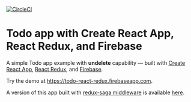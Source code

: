 [![CircleCI](https://circleci.com/gh/r-park/todo-react-redux.svg?style=shield&circle-token=6caf8c493bd66544717ff9a47ae01d8be036e53c)](https://circleci.com/gh/r-park/todo-react-redux)


# Todo app with Create React App, React Redux, and Firebase
A simple Todo app example with **undelete** capability — built with [Create React App](https://github.com/facebookincubator/create-react-app), [React Redux](https://github.com/reactjs/react-redux), and [Firebase](https://firebase.google.com/).

Try the demo at https://todo-react-redux.firebaseapp.com. 

A version of this app built with [redux-saga middleware](https://github.com/yelouafi/redux-saga) is available [here](https://github.com/r-park/todo-redux-saga).

